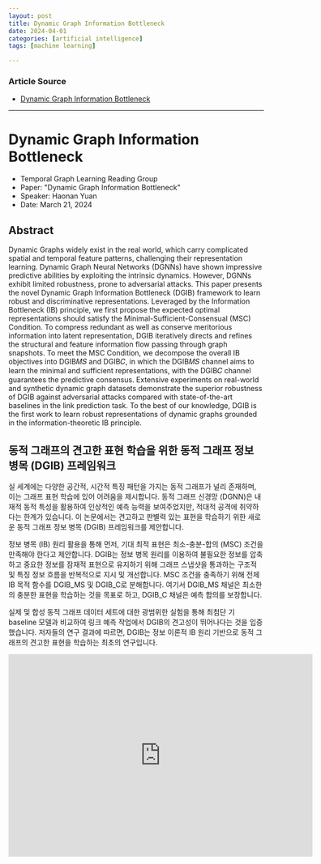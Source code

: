```yaml
---
layout: post
title: Dynamic Graph Information Bottleneck
date: 2024-04-01
categories: [artificial intelligence]
tags: [machine learning]

---
```


### Article Source


* [Dynamic Graph Information Bottleneck](https://www.youtube.com/watch?v=CwWbxmOhOfE)

---



# Dynamic Graph Information Bottleneck

* Temporal Graph Learning Reading Group
* Paper: "Dynamic Graph Information Bottleneck"
* Speaker: Haonan Yuan
* Date: March 21, 2024


## Abstract

Dynamic Graphs widely exist in the real world, which carry complicated spatial and temporal feature patterns, challenging their representation learning. Dynamic Graph Neural Networks (DGNNs) have shown impressive predictive abilities by exploiting the intrinsic dynamics. However, DGNNs exhibit limited robustness, prone to adversarial attacks. This paper presents the novel Dynamic Graph Information Bottleneck (DGIB) framework to learn robust and discriminative representations. 
Leveraged by the Information Bottleneck (IB) principle, we first propose the expected optimal representations should satisfy the Minimal-Sufficient-Consensual (MSC)
Condition. To compress redundant as well as conserve meritorious information into latent representation, DGIB iteratively directs and refines the structural and feature information flow passing through graph snapshots. To meet the MSC Condition, we decompose the overall IB objectives into DGIB𝑀𝑆 and DGIB𝐶, in which the DGIB𝑀𝑆 channel aims to learn the minimal and sufficient representations, with the DGIB𝐶 channel guarantees the predictive consensus. Extensive experiments on real-world and synthetic dynamic graph datasets demonstrate the superior robustness of DGIB against
adversarial attacks compared with state-of-the-art baselines in the
link prediction task. To the best of our knowledge, DGIB is the first
work to learn robust representations of dynamic graphs grounded
in the information-theoretic IB principle.


## 동적 그래프의 견고한 표현 학습을 위한 동적 그래프 정보 병목 (DGIB) 프레임워크

실 세계에는 다양한 공간적, 시간적 특징 패턴을 가지는 동적 그래프가 널리 존재하며, 이는 그래프 표현 학습에 있어 어려움을 제시합니다. 동적 그래프 신경망 (DGNN)은 내재적 동적 특성을 활용하여 인상적인 예측 능력을 보여주었지만, 적대적 공격에 취약하다는 한계가 있습니다. 이 논문에서는 견고하고 판별력 있는 표현을 학습하기 위한 새로운 동적 그래프 정보 병목 (DGIB) 프레임워크를 제안합니다.

정보 병목 (IB) 원리 활용을 통해 먼저, 기대 최적 표현은 최소-충분-합의 (MSC) 조건을 만족해야 한다고 제안합니다. DGIB는 정보 병목 원리를 이용하여 불필요한 정보를 압축하고 중요한 정보를 잠재적 표현으로 유지하기 위해 그래프 스냅샷을 통과하는 구조적 및 특징 정보 흐름을 반복적으로 지시 및 개선합니다. MSC 조건을 충족하기 위해 전체 IB 목적 함수를 DGIB_MS 및 DGIB_C로 분해합니다. 여기서 DGIB_MS 채널은 최소한의 충분한 표현을 학습하는 것을 목표로 하고, DGIB_C 채널은 예측 합의를 보장합니다.

실제 및 합성 동적 그래프 데이터 세트에 대한 광범위한 실험을 통해 최첨단 기 baseline 모델과 비교하여 링크 예측 작업에서 DGIB의 견고성이 뛰어나다는 것을 입증했습니다. 저자들의 연구 결과에 따르면, DGIB는 정보 이론적 IB 원리 기반으로 동적 그래프의 견고한 표현을 학습하는 최초의 연구입니다.


<iframe width="600" height="400" src="https://www.youtube.com/embed/CwWbxmOhOfE?si=qJ9_8Vs2QHK8WKym" title="YouTube video player" frameborder="0" allow="accelerometer; autoplay; clipboard-write; encrypted-media; gyroscope; picture-in-picture; web-share" referrerpolicy="strict-origin-when-cross-origin" allowfullscreen></iframe>